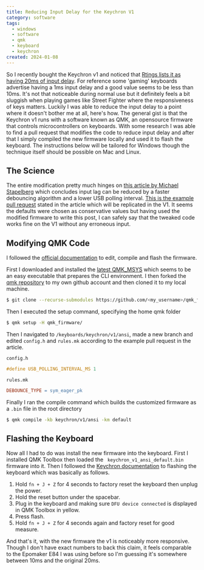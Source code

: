 ```yaml
---
title: Reducing Input Delay for the Keychron V1
category: software
tags:
  - windows
  - software
  - qmk
  - keyboard
  - keychron
created: 2024-01-08
---
```


So I recently bought the Keychron v1 and noticed that [Rtings lists it as having 20ms of input delay](https://www.rtings.com/keyboard/reviews/keychron/v-series). For reference some 'gaming' keyboards advertise having a 1ms input delay and a good value seems to be less than 10ms. It's not that noticeable during normal use but it definitely feels a bit sluggish when playing games like Street Fighter where the responsiveness of keys matters. Luckily I was able to reduce the input delay to a point where it doesn't bother me at all, here's how. The general gist is that the Keychron v1 runs with a software known as QMK, an opensource firmware that controls microcontrollers on keyboards. With some research I was able to find a pull request that modifies the code to reduce input delay and after that I simply compiled the new firmware locally and used it to flash the keyboard. The instructions below will be tailored for Windows though the technique itself should be possible on Mac and Linux.

## The Science

The entire modification pretty much hinges on [this article by Michael Stapelberg](https://michael.stapelberg.ch/posts/2021-05-08-keyboard-input-latency-qmk-kinesis/#eagerdebounce) which concludes input lag can be reduced by a faster debouncing algorithm and a lower USB polling interval. [This is the example pull request](https://github.com/qmk/qmk_firmware/pull/12625/files) stated in the article which will be replicated in the V1. It seems the defaults were chosen as conservative values but having used the modified firmware to write this post, I can safely say that the tweaked code works fine on the V1 without any erroneous input.

## Modifying QMK Code

I followed the [official documentation](https://docs.qmk.fm/#/newbs_getting_started) to edit, compile and flash the firmware.

First I downloaded and installed the [latest QMK_MSYS](https://github.com/qmk/qmk_distro_msys/releases/tag/1.8.0) which seems to be an easy executable that prepares the CLI environment. I then forked the [qmk repository](https://github.com/qmk/qmk_firmware) to my own github account and then cloned it to my local machine.

```bash
$ git clone --recurse-submodules https://github.com/<my_username>/qmk_firmware.git
```

Then I executed the setup command, specifying the home qmk folder

```bash
$ qmk setup -H qmk_firmware/
```

Then I navigated to `/keyboards/keychron/v1/ansi`, made a new branch and edited `config.h` and `rules.mk` according to the example pull request in the article.

`config.h`

```cpp
#define USB_POLLING_INTERVAL_MS 1
```

`rules.mk`

```makefile
DEBOUNCE_TYPE = sym_eager_pk
```

Finally I ran the compile command which builds the customized firmware as a `.bin` file in the root directory

```bash
$ qmk compile -kb keychron/v1/ansi -km default
```

## Flashing the Keyboard

Now all I had to do was install the new firmware into the keyboard. First I installed QMK Toolbox then loaded the ` keychron_v1_ansi_default.bin` firmware into it. Then I followed the [Keychron documentation](https://www.keychron.com/blogs/archived/how-to-factory-reset-or-flash-your-qmk-via-enabled-keychron-v1-keyboard) to flashing the keyboard which was basically as follows.

1. Hold `fn + J + Z` for 4 seconds to factory reset the keyboard then unplug the power.
2. Hold the reset button under the spacebar.
3. Plug in the keyboard and making sure `DFU device connected` is displayed in QMK Toolbox in yellow.
4. Press flash.
5. Hold `fn + J + Z` for 4 seconds again and factory reset for good measure.

And that's it, with the new firmware the v1 is noticeably more responsive. Though I don't have exact numbers to back this claim, it feels comparable to the Epomaker E84 I was using before so I'm guessing it's somewhere between 10ms and the original 20ms.
